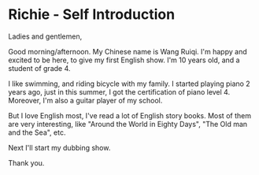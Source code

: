 # Richie - Self Introduction

Ladies and gentlemen,

Good morning/afternoon. My Chinese name is Wang Ruiqi. I'm happy and excited to be here, to give my first English show. I'm 10 years old, and a student of grade 4.

I like swimming, and riding bicycle with my family. I started playing piano 2 years ago, just in this summer, I got the certification of piano level 4. Moreover, I'm also a guitar player of my school.

But I love English most, I've read a lot of English story books. Most of them are very interesting, like "Around the World in Eighty Days", "The Old man and the Sea", etc.

Next I'll start my dubbing show.

Thank you.
